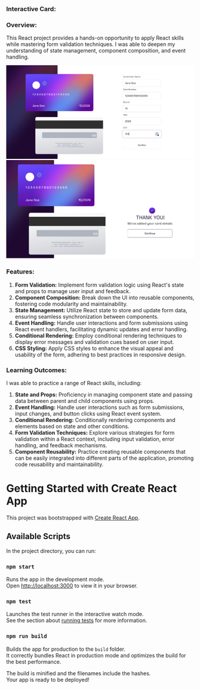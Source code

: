 ### Interactive Card:

### Overview:

This React project provides a hands-on opportunity to apply React skills while mastering form validation techniques. I was able to deepen my understanding of state management, component composition, and event handling.

![Card Generator](image.png)
![Confirmation of Submission](image-1.png)

### Features:

1. **Form Validation:** Implement form validation logic using React's state and props to manage user input and feedback.
2. **Component Composition:** Break down the UI into reusable components, fostering code modularity and maintainability.
3. **State Management:** Utilize React state to store and update form data, ensuring seamless synchronization between components.
4. **Event Handling:** Handle user interactions and form submissions using React event handlers, facilitating dynamic updates and error handling.
5. **Conditional Rendering:** Employ conditional rendering techniques to display error messages and validation cues based on user input.
6. **CSS Styling:** Apply CSS styles to enhance the visual appeal and usability of the form, adhering to best practices in responsive design.

### Learning Outcomes:

I was able to practice a range of React skills, including:

1. **State and Props:** Proficiency in managing component state and passing data between parent and child components using props.
2. **Event Handling:** Handle user interactions such as form submissions, input changes, and button clicks using React event system.
3. **Conditional Rendering:** Conditionally rendering components and elements based on state and other conditions.
4. **Form Validation Techniques:** Explore various strategies for form validation within a React context, including input validation, error handling, and feedback mechanisms.
5. **Component Reusability:** Practice creating reusable components that can be easily integrated into different parts of the application, promoting code reusability and maintainability.

# Getting Started with Create React App

This project was bootstrapped with [Create React App](https://github.com/facebook/create-react-app).

## Available Scripts

In the project directory, you can run:

### `npm start`

Runs the app in the development mode.\
Open [http://localhost:3000](http://localhost:3000) to view it in your browser.

### `npm test`

Launches the test runner in the interactive watch mode.\
See the section about [running tests](https://facebook.github.io/create-react-app/docs/running-tests) for more information.

### `npm run build`

Builds the app for production to the `build` folder.\
It correctly bundles React in production mode and optimizes the build for the best performance.

The build is minified and the filenames include the hashes.\
Your app is ready to be deployed!
